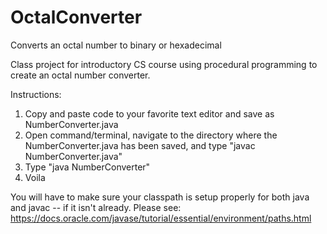 # OctalConverter
Converts an octal number to binary or hexadecimal

Class project for introductory CS course using procedural programming to create an octal number converter.


Instructions:

1. Copy and paste code to your favorite text editor and save as NumberConverter.java
2. Open command/terminal, navigate to the directory where the NumberConverter.java has been saved, and type "javac NumberConverter.java"
3. Type "java NumberConverter"
4. Voila
   
You will have to make sure your classpath is setup properly for both java and javac -- if it isn't already.  Please see: https://docs.oracle.com/javase/tutorial/essential/environment/paths.html


